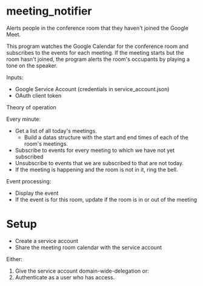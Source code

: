 meeting_notifier
===============
Alerts people in the conference room that they haven't joined the Google Meet.

This program watches the Google Calendar for the conference room and subscribes to the events for each meeting. If the meeting starts but the room hasn't joined, the program alerts the room's occupants by playing a tone on the speaker.

Inputs:
* Google Service Account (credentials in service_account.json)
* OAuth client token

Theory of operation

Every minute:
- Get a list of all today's meetings.
  - Build a datas structure with the start and end times of each of the room's meetings.
- Subscribe to events for every meeting to which we have not yet subscribed
- Unsubscribe to events that we are subscribed to that are not today.
- If the meeting is happening and the room is not in it, ring the bell.

Event processing:
- Display the event
- If the event is for this room, update if the room is in or out of the meeting


Setup
=====
- Create a service account
- Share the meeting room calendar with the service account

Either:
  1. Give the service account domain-wide-delegation
or:
  2. Authenticate as a user who has access.
